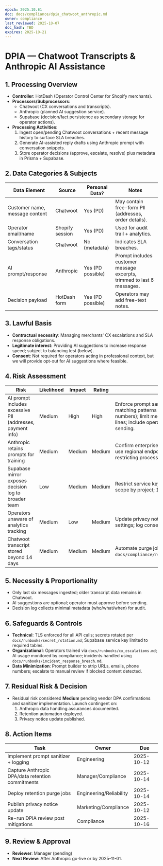```yaml
---
epoch: 2025.10.E1
doc: docs/compliance/dpia_chatwoot_anthropic.md
owner: compliance
last_reviewed: 2025-10-07
doc_hash: TBD
expires: 2025-10-21
---
```

# DPIA — Chatwoot Transcripts & Anthropic AI Assistance

## 1. Processing Overview
- **Controller**: HotDash (Operator Control Center for Shopify merchants).
- **Processors/Subprocessors**:
  - Chatwoot (CX conversations and transcripts).
  - Anthropic (planned AI suggestion service).
  - Supabase (decision/fact persistence as secondary storage for operator actions).
- **Processing Activities**:
  1. Ingest open/pending Chatwoot conversations + recent message history to surface SLA breaches.
  2. Generate AI-assisted reply drafts using Anthropic prompt with conversation snippets.
  3. Store operator decisions (approve, escalate, resolve) plus metadata in Prisma + Supabase.

## 2. Data Categories & Subjects
| Data Element | Source | Personal Data? | Notes |
| --- | --- | --- | --- |
| Customer name, message content | Chatwoot | Yes (PD) | May contain free-form PII (addresses, order details).
| Operator email/name | Shopify session | Yes (PD) | Used for audit trail + analytics.
| Conversation tags/status | Chatwoot | No (metadata) | Indicates SLA breaches.
| AI prompt/response | Anthropic | Yes (PD possible) | Prompt includes customer message excerpts, trimmed to last 6 messages.
| Decision payload | HotDash form | Yes (PD possible) | Operators may add free-text notes.

## 3. Lawful Basis
- **Contractual necessity**: Managing merchants' CX escalations and SLA response obligations.
- **Legitimate interest**: Providing AI suggestions to increase response speed; subject to balancing test (below).
- **Consent**: Not required for operators acting in professional context, but we will provide opt-out for AI suggestions where feasible.

## 4. Risk Assessment
| Risk | Likelihood | Impact | Rating | Mitigations |
| --- | --- | --- | --- | --- |
| AI prompt includes excessive PII (addresses, payment info) | Medium | High | High | Enforce prompt sanitizer removing tokens matching patterns (emails, phone numbers, card numbers); limit message history to essential lines; include operator review step before sending. |
| Anthropic retains prompts for training | Medium | Medium | Medium | Confirm enterprise opt-out for data retention; use regional endpoint; include contractual clause restricting processing. |
| Supabase mirror exposes decision log to broader team | Low | Medium | Medium | Restrict service key access; implement RLS to scope by project; 12-month retention limit. |
| Operators unaware of analytics tracking | Medium | Low | Medium | Update privacy notice/terms; provide toggle in settings; log consent status. |
| Chatwoot transcript stored beyond 14 days | Medium | Medium | Medium | Automate purge job (see `docs/compliance/retention_automation_plan.md`). |

## 5. Necessity & Proportionality
- Only last six messages ingested; older transcript data remains in Chatwoot.
- AI suggestions are optional; operator must approve before sending.
- Decision log collects minimal metadata (who/what/when) for audit.

## 6. Safeguards & Controls
- **Technical**: TLS enforced for all API calls; secrets rotated per `docs/runbooks/secret_rotation.md`; Supabase service key limited to required tables.
- **Organizational**: Operators trained via `docs/runbooks/cx_escalations.md`; AI usage monitored by compliance; incidents handled using `docs/runbooks/incident_response_breach.md`.
- **Data Minimization**: Prompt builder to strip URLs, emails, phone numbers; escalate to manual review if blocked content detected.

## 7. Residual Risk & Decision
- Residual risk considered **Medium** pending vendor DPA confirmations and sanitizer implementation. Launch contingent on:
  1. Anthropic data handling assurances documented.
  2. Retention automation deployed.
  3. Privacy notice update published.

## 8. Action Items
| Task | Owner | Due |
| --- | --- | --- |
| Implement prompt sanitizer + logging | Engineering | 2025-10-12 |
| Capture Anthropic DPA/data retention commitments | Manager/Compliance | 2025-10-14 |
| Deploy retention purge jobs | Engineering/Reliability | 2025-10-14 |
| Publish privacy notice update | Marketing/Compliance | 2025-10-12 |
| Re-run DPIA review post mitigations | Compliance | 2025-10-16 |

## 9. Review & Approval
- **Reviewer**: Manager (pending)
- **Next Review**: After Anthropic go-live or by 2025-11-01.
